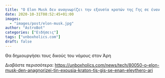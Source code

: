 ```yaml
---
title: "Ο Elon Musk δεν αναγνωρίζει την εξουσία κρατών της Γης σε έναν ελεύθερο Άρη"
date: 2020-10-31T08:52:45+01:00
images:
  - "images/post/elon-musk.jpg"
author: "AstroBot"
categories: ["Ειδήσεις"]
tags: ["unboxholics.com"]
draft: false
---
```


Θα δημιουργήσει τους δικούς του νόμους στον Άρη

Διαβάστε περισσότερα: https://unboxholics.com/news/tech/80050-o-elon-musk-den-anagnorizei-tin-exousia-kraton-tis-gis-se-enan-eleythero-ari
